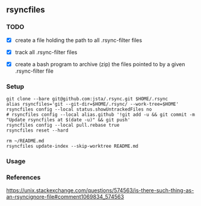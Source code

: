 ## rsyncfiles

### TODO

* [x] create a file holding the path to all .rsync-filter files

* [x] track all .rsync-filter files

* [x] create a bash program to archive (zip) the files pointed to by a given .rsync-filter file

### Setup

```
git clone --bare git@github.com:jsta/.rsync.git $HOME/.rsync
alias rsyncfiles='git --git-dir=$HOME/.rsync/ --work-tree=$HOME'
rsyncfiles config --local status.showUntrackedFiles no
# rsyncfiles config --local alias.github '!git add -u && git commit -m "Update rsyncfiles at $(date -u)" && git push'
rsyncfiles config --local pull.rebase true
rsyncfiles reset --hard

rm ~/README.md
rsyncfiles update-index --skip-worktree README.md
```

### Usage



### References

https://unix.stackexchange.com/questions/574563/is-there-such-thing-as-an-rsyncignore-file#comment1069834_574563
